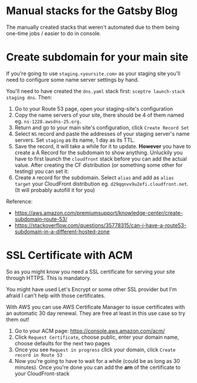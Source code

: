# Manual stacks for the Gatsby Blog

The manually created stacks that weren't automated due to them being one-time jobs / easier to do in console.

# Create subdomain for your main site

If you're going to use `staging.<yoursite.com>` as your staging site you'll need to configure some name server settings by hand.

You'll need to have created the `dns.yaml` stack first: `sceptre launch-stack staging dns`. Then:

1. Go to your Route 53 page, open your staging-site's configuration
2. Copy the name servers of your site, there should be 4 of them named eg. `ns-1228.awsdns-25.org.`
3. Return and go to your main site's configuration, click `Create Record Set`
4. Select `NS` record and paste the addresses of your staging server's name servers. Set `staging` as its name, 1 day as its TTL.
5. Save the record, it will take a while for it to update. **However** you have to create a A Record for the subdomain to show anything. Unluckily you have to first launch the `cloudfront` stack before you can add the actual value. After creating the CF distribution (or something some other for testing) you can set it:
6. Create `A` record for the subdomain. Select `alias` and add as `alias target` your CloudFront distribution eg. `d29qqnvv9u2efi.cloudfront.net`. (It will probably autofill it for you)

Reference:
* https://aws.amazon.com/premiumsupport/knowledge-center/create-subdomain-route-53/
* https://stackoverflow.com/questions/35778315/can-i-have-a-route53-subdomain-in-a-different-hosted-zone

# SSL Certificate with ACM

So as you might know you need a SSL certificate for serving your site through HTTPS. This is mandatory.

You might have used Let's Encrypt or some other SSL provider but I'm afraid I can't help with those certificates.

With AWS you can use AWS Certificate Manager to issue certificates with an automatic 30 day renewal. They are free at least in this use case so try them out!

1. Go to your ACM page: https://console.aws.amazon.com/acm/
2. Click `Request Certificate`, choose public, enter your domain name, choose defaults for the next two pages
3. Once you see `Request in progress` click your domain, click `Create record in Route 53`
4. Now you're going to have to wait for a while (could be as long as 30 minutes). Once you're done you can add the **arn** of the certificate to your CloudFront-stack

